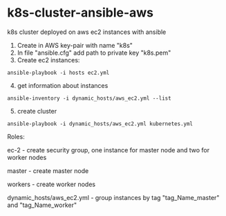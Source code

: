 # k8s-cluster-ansible-aws
k8s cluster deployed on aws ec2 instances with ansible

1. Create in AWS key-pair with name "k8s"
2. In file "ansible.cfg" add path to private key "k8s.pem"
3. Create ec2 instances:
```
ansible-playbook -i hosts ec2.yml 
```
4. get information about instances
```
ansible-inventory -i dynamic_hosts/aws_ec2.yml --list
```
5. create cluster
```
ansible-playbook -i dynamic_hosts/aws_ec2.yml kubernetes.yml
```

Roles:

ec-2 - create security group, one instance for master node and two for worker nodes

master - create master node

workers - create worker nodes

dynamic_hosts/aws_ec2.yml - group instances by tag "tag_Name_master" and "tag_Name_worker"
